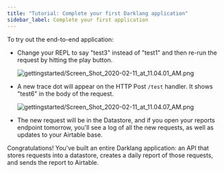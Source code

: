 ```yaml
---
title: "Tutorial: Complete your first Darklang application"
sidebar_label: Complete your first application
---
```


To try out the end-to-end application:

- Change your REPL to say "test3" instead of "test1" and then re-run the request
  by hitting the play button.

  ![gettingstarted/Screen_Shot_2020-02-11_at_11.04.01_AM.png](/img/gettingstarted/Screen_Shot_2020-02-11_at_11.04.01_AM.png)

- A new trace dot will appear on the HTTP Post `/test` handler. It shows "test6"
  in the body of the request.

  ![gettingstarted/Screen_Shot_2020-02-11_at_11.04.07_AM.png](/img/gettingstarted/Screen_Shot_2020-02-11_at_11.04.07_AM.png)

- The new request will be in the Datastore, and if you open your reports
  endpoint tomorrow, you'll see a log of all the new requests, as well as
  updates to your Airtable base.

Congratulations! You've built an entire Darklang application: an API that stores
requests into a datastore, creates a daily report of those requests, and sends the
report to Airtable.
